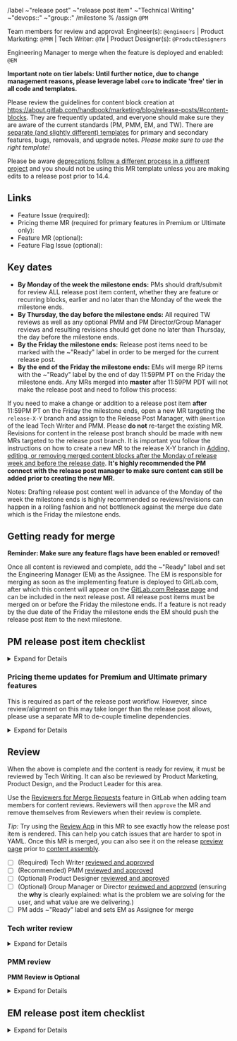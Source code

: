 <!-- Set the correct label and milestone using autocomplete for guidance. Please @mention only the DRI(s) for each stage or group rather than an entire department. -->

/label ~"release post" ~"release post item" ~"Technical Writing" ~"devops::" ~"group::"
/milestone %
/assign `@PM`

Team members for review and approval: Engineer(s): `@engineers` | Product Marketing: `@PMM` | Tech Writer: `@TW`  | Product Designer(s): `@ProductDesigners`

Engineering Manager to merge when the feature is deployed and enabled: `@EM`

**Important note on tier labels: Until further notice, due to change management reasons, please leverage label `core` to indicate 'free' tier in all code and templates.**

Please review the guidelines for content block creation at https://about.gitlab.com/handbook/marketing/blog/release-posts/#content-blocks.
They are frequently updated, and everyone should make sure they are aware of the current standards (PM, PMM, EM, and TW). There are [separate (and slightly different) templates](https://gitlab.com/gitlab-com/www-gitlab-com/-/tree/master/data/release_posts/unreleased/samples) for primary and secondary features, bugs, removals, and upgrade notes. _Please make sure to use the right template!_

Please be aware [deprecations follow a different process in a different project](https://about.gitlab.com/handbook/marketing/blog/release-posts/#creating-a-deprecation-entry) and you should not be using this MR template unless you are making edits to a release post prior to 14.4.

## Links

- Feature Issue (required):
- Pricing theme MR (required for primary features in Premium or Ultimate only):
- Feature MR (optional):
- Feature Flag Issue (optional):

## Key dates

- **By Monday of the week the milestone ends:** PMs should draft/submit for review ALL release post item content, whether they are feature or recurring blocks, earlier and no later than the Monday of the week the milestone ends.
- **By Thursday, the day before the milestone ends:** All required TW reviews as well as any optional PMM and PM Director/Group Manager reviews and resulting revisions should get done no later than Thursday, the day before the milestone ends.
- **By the Friday the milestone ends:** Release post items need to be marked with the ~"Ready" label in order to be merged for the current release post.
- **By the end of the Friday the milestone ends:** EMs will merge RP items with the ~"Ready" label by the end of day 11:59PM PT on the Friday the milestone ends. Any MRs merged into **master** after 11:59PM PDT will not make the release post and need to follow this process:

If you need to make a change or addition to a release post item **after** 11:59PM PT on the Friday the milestone ends, open a new MR targeting the `release-X-Y` branch and assign to the Release Post Manager, with `@mention` of the lead Tech Writer and PMM. Please **do not** re-target the existing MR. Revisions for content in the release post branch should be made with new MRs targeted to the release post branch. It is important you follow the instructions on how to create a new MR to the release X-Y branch in [Adding, editing, or removing merged content blocks after the Monday of release week and before the release date](https://about.gitlab.com/handbook/marketing/blog/release-posts/#adding-editing-removing-before-release-date). **It's highly recommended the PM connect with the release post manager to make sure content can still be added prior to creating the new MR.**

Notes: Drafting release post content well in advance of the Monday of the week the milestone ends is highly recommended so reviews/revisions can happen in a rolling fashion and not bottleneck against the merge due date which is the Friday the milestone ends.

## Getting ready for merge

**Reminder: Make sure any feature flags have been enabled or removed!**

Once all content is reviewed and complete, add the ~"Ready" label and set the Engineering Manager (EM) as the Assignee. The EM is responsible for merging as soon as the implementing feature is deployed to GitLab.com, after which this content will appear on the [GitLab.com Release page](https://about.gitlab.com/releases/gitlab-com/) and can be included in the next release post. All release post items must be merged on or before the Friday the milestone ends. If a feature is not ready by the due date of the Friday the milestone ends the EM should push the release post item to the next milestone.

## PM release post item checklist
<details>
<summary>Expand for Details </summary>

**Please only mark a section as completed once you performed all individual checks!**

- [ ] Set yourself as the Assignee.
- [ ] **Why?** – The benefit of this feature to the user is clearly explained
  - What is the problem we are solving for the user, and how is the situation improved?
  - Be specific about the problem, using examples so that the reader can recall the last time they had that problem.
  - Be specific about the solution, using examples so that the reader can quickly understand the improvement.
  - Describe the benefits in terms of outcomes like productivity, efficiency, velocity, communication.
  - Avoid feature language, like removing a limitation, that focusses on the product and not our users.
  - Avoid assumed knowledge, assume a customer or prospect will be linked this description without context.
- [ ] Title:
  - Length limit: 7 words (not including articles or prepositions). Exceptions may be allowed by the [Release Post Manager](https://about.gitlab.com/handbook/marketing/blog/release-posts/#release-post-manager) or the [Messaging Lead](https://about.gitlab.com/handbook/marketing/blog/release-posts/#messaging-lead).
- [ ] Content:
  - Make it clear if it is a new feature, or an improvement to an existing feature.
  - If your item is a [deprecation](https://about.gitlab.com/handbook/marketing/blog/release-posts/#deprecations), [upgrade](https://about.gitlab.com/handbook/marketing/blog/release-posts/#upgrades) or [removal](https://about.gitlab.com/handbook/marketing/blog/release-posts/#removals) reference the appropriate section in the release-posts handbook page for guidance. Please also see [communication guidelines](https://about.gitlab.com/handbook/marketing/blog/release-posts/#communicating-breaking-changes) for breaking changes.
  - Make sure your [content](https://about.gitlab.com/handbook/marketing/blog/release-posts/#content) is reasonably aligned with guidance in [Writing about features](https://about.gitlab.com/handbook/product/product-processes/#communication#writing-about-features)
  - Check title is in [sentence case](https://design.gitlab.com/content/punctuation#case), and feature and product names are in capital case.
  - Run the content through an automated spelling and grammar check.
  - Validate all links are functional and have [meaningful text](https://about.gitlab.com/handbook/communication/#writing-style-guidelines) for SEO (e.g., "click here" is bad link text).
- [ ] [Images](https://about.gitlab.com/handbook/marketing/blog/release-posts/#images) and [Video](https://about.gitlab.com/handbook/marketing/blog/release-posts/#videos):
  - Screenshot or video is included (required for all changes with a visible UI component). Consider preferring a speed run video since this will showcase your feature better, and also serve as a functional test to validate that it actually works as expected.
  - Check that the image follows the [image guidelines](https://about.gitlab.com/handbook/marketing/blog/release-posts/#images). It should be less than 150kb, and minimizes empty space. You may need to make your browser window smaller before taking the screenshot to bring UI elements closer together, or crop the image afterwards.
  - Check if the image shadow is applied correctly. Add `image_noshadow: true` when an image already has a shadow.
  - Ensure the videos added to the frontmatter use `/embed`, not `/watch`, URLs (e.g. `https://www.youtube-nocookie.com/embed/eH-GuoqlweM`) [more info here](https://about.gitlab.com/handbook/marketing/blog/release-posts/#videos).
  - Ensure that the YouTube link points to the `https://www.youtube-nocookie.com` domain as this will allow the video to render in the review app correctly.
  - Ensure videos and iframes added within the feature description are wrapped in `<figure class="video_container">` tags (for responsiveness).
  - [Clean up video captions](https://www.youtube.com/watch?v=uJnhnA1fELY); auto-generated captions often mangle technical terms.
  - Ensure screenshots have realistic looking data. Avoid screenshots that say "test", "demo", "example".
  - Remove any remaining instructions (comments).
- [ ] Frontmatter:
  - Check feature availability frontmatter (`available_in:`) is correct: (Core, Premium, Ultimate). Make sure to set `gitlab_com: false` when the [feature isn't available](https://about.gitlab.com/handbook/marketing/blog/release-posts/#feature-availability) for GitLab.com users. Settings are also available for features only available for GitLab.com users.
  - Check documentation link points to the latest docs (`documentation_link:`), and includes the anchor to the relevant section on the page if possible. If documentation is not yet available/merged for the feature in question, you may use a placeholder or use the link where the documentation will be added (often the engineer and tech writer know this ahead of time). Be sure to update this placeholder prior to publication if you do not use the final link.
  - Check that documentation is updated, very clearly talks about the feature (mentions it by the same name consistently in all resources).
  - Check that all links to `about.gitlab.com` content are relative URLs.
- [ ] For any top or [primary features](https://about.gitlab.com/handbook/marketing/blog/release-posts/#primary-vs-secondary):
  - Be sure to include or revise the features.yml file as needed, as described in the [Handbook](https://about.gitlab.com/handbook/marketing/blog/release-posts/#features)
  - Be sure to label your MR ~"release post item::primary" to help the Messaging Lead find and review it for the release post. (Note that if your MR was auto-generated through your feature issue, you can skip this step)
- [ ] [Review Experiment, Beta, and General Availability guidelines](https://about.gitlab.com/handbook/product/gitlab-the-product/#experiment-beta-ga)
- [ ] Add Reviewers: Once the above are complete, add the Tech Writer, PMM, and Group Manager or Director as Reviewers.
- [ ] If this MR is a community contribution, consider nominating the contributor for MVP.
  - Search the `www-gitlab-com` repo for "Release Post X.Y MVP Nominations" ([example](https://gitlab.com/gitlab-com/www-gitlab-com/-/issues/14021)), or
  - Check the `#release-post` channel in Slack for the most recent call for MVP Nominations.
  - (The MVP Nomination issue is generated around the 3rd of each month, so there is a period of time between the 18th-3rd when an open nomination issue may not yet exist.)
</details>

### Pricing theme updates for Premium and Ultimate primary features

This is required as part of the release post workflow. However, since review/alignment on this may take longer than the release post allows, please use a separate MR to de-couple timeline dependencies.

<details>
<summary>Expand for Details </summary>

- [ ] In the bottom right corner of this screen, copy the name of the "Source branch"
- [ ] [Create a new branch](https://gitlab.com/gitlab-com/www-gitlab-com/-/branches/new)
- [ ] Paste the name of this branch into the name and append it with "-pricing-theme"
- [ ] Select this branch name as the source from the "Create from" field

![pricing-theme-create-new-branch.png](.gitlab/merge_request_templates/pricing-theme-create-new-branch.png)

- [ ] Click "Create Branch"
- [ ] Click the "Create merge request" button that appears near the top of the UI
- [ ] Choose the [Pricing Theme template](https://gitlab.com/gitlab-com/www-gitlab-com/-/blob/master/.gitlab/merge_request_templates/pricing-theme-primary-feature.md) in the new MR and follow the steps in the template

</details>

## Review

When the above is complete and the content is ready for review, it must be reviewed by Tech Writing.
It can also be reviewed by Product Marketing, Product Design, and the Product Leader for this area.

Use the [Reviewers for Merge Requests](https://docs.gitlab.com/ee/user/project/merge_requests/reviews/) feature in GitLab when adding team members for content reviews.
Reviewers will then `approve` the MR and remove themselves from Reviewers when their review is complete.

_Tip:_ Try using the [Review App](https://docs.gitlab.com/ee/ci/review_apps/) in this MR to see exactly how the release post item is rendered. This can help you catch issues that are harder to spot in YAML. Once this MR is merged, you can also see it on the release [preview page](https://about.gitlab.com/releases/gitlab-com/) prior to [content assembly](https://about.gitlab.com/handbook/marketing/blog/release-posts/#content-assembly-merging-release-post-items-content-blocks-to-your-branch).

- [ ] (Required) Tech Writer [reviewed and approved](https://about.gitlab.com/handbook/marketing/blog/release-posts/#tw-reviewers)
- [ ] (Recommended) PMM [reviewed and approved](https://about.gitlab.com/handbook/marketing/blog/release-posts/#pmm-reviewers)
- [ ] (Optional) Product Designer [reviewed and approved](https://about.gitlab.com/handbook/marketing/blog/release-posts/#product-design-reviewers)
- [ ] (Optional) Group Manager or Director [reviewed and approved](https://about.gitlab.com/handbook/marketing/blog/release-posts/#recommendations-for-optional-pm-directorgroup-manager-and-pmm-reviews) (ensuring the **why** is clearly explained: what is the problem we are solving for the user, and what value are we delivering.)
- [ ] PM adds ~"Ready" label and sets EM as Assignee for merge

### Tech writer review
<details>
<summary>Expand for Details </summary>

After [the technical writer from the corresponding group](https://about.gitlab.com/handbook/product/ux/technical-writing/#assignments) is **added as a reviewer to this merge request**, they will perform their review.

**Please mark a section as complete only after you performed all individual checks!**

- [ ] Feature:
  - If the feature [is listed as `top` or `primary`](https://about.gitlab.com/handbook/marketing/blog/release-posts/#features), review changes to [`features.yml`](https://gitlab.com/gitlab-com/www-gitlab-com/-/blob/master/data/features.yml). Ensure the `category` field contains the relevant categories from [`categories.yml`](https://gitlab.com/gitlab-com/www-gitlab-com/-/blob/master/data/categories.yml).
  - If the feature is listed as `secondary`, updating `features.yml` is optional.
- [ ] Name/title:
  - Try to limit to 7 words (not including articles or prepositions).
  - Use [sentence case](https://design.gitlab.com/content/punctuation#case).
- [ ] `available_in:` and `gitlab_com:`
  - Ensure [`available_in:`](https://about.gitlab.com/handbook/marketing/blog/release-posts/#feature-availability) is correct and matches the docs and `features.yml` if applicable.
  - Ensure `gitlab_com:` is accurately set to `true` or `false`.
- [ ] Documentation link:
  - Ensure the `documentation_link` links to the correct document and anchor, and is wrapped in single quotes. Not every release item links to an exact match in the documentation. Just ensure the link seems somewhat appropriate.
  - Do not link to the H1 (top) anchor on a docs page. Links should not redirect.
  - The `documentation_link` is wrapped in single quotes and `name: "Lorem ipsum"` wrapped in double quotes (for example, `'https://docs.gitlab.com/ee/#amazing'`).
- [ ] Image URL:
  - All `top` and `primary` features [require an image (`png`, `jpg`, or `gif`) or video](https://about.gitlab.com/handbook/marketing/blog/release-posts/#videos-in-content-blocks).
  - The image should be [smaller than 150 KB](https://about.gitlab.com/handbook/marketing/blog/release-posts/#images).
- [ ] Video URL:
  - Use the `/embed/` YouTube URL path and not the `?watch=` parameter.
  - Ensure the PM has [reviewed the captions](https://www.youtube.com/watch?v=uJnhnA1fELY) for clarity.
- [ ] Links:
  - Make sure the linked `issue_url` or `epic_url` is correct.
  - Verify that all links and anchors work as intended. Links to pages on `about.gitlab.com` are given by the relative path, not absolute.
- [ ] Description:
  - Review the content. Make sure it accurately describes the feature based on your understanding.
  - Stay consistent with the documentation. All resources (docs, release post, `features.yml`, etc.) should refer to the feature the same way, including capitalization.
  - Look for typos or grammar mistakes.
  - Review use of whitespace and bulleted lists. Will the release post item be easily scannable when published? Consider adding line breaks or breaking content into bullets if you have more than a few sentences.
  - Avoid acronyms as much as possible.
  - Ensure code is wrapped in code blocks.
  - Remove unnecessary spaces (end of line spaces, double spaces, extra blank lines, and lines with only spaces).

Notes:
- If checklist items are incomplete, tell the PMs or other team members. You can remove yourself as a reviewer, but request to be added back after the missing tasks are done.
- After all checklist items are done, approve the merge request, select your checkbox in the [review](#review) checklist, and remove yourself from the list of reviewers. Your job is done!
</details>

### PMM review
**PMM Review is Optional**
<details>
<summary>Expand for Details </summary>



**Please only mark this section as completed once you performed all individual checks!** When your review is complete, please `approve` this MR and remove yourself from Reviewers.

- [ ] PMM review
  - **problem/solution**: Does this describe the user pain points (problem) as well as how the new feature removes the paint points (solves the problem)?
  - **short/pithy:** Is this communicated clearly with the fewest words possible?
  - **tone clarify:** Is the language and sentence structure clear and grammatically correct?
  - **technical clarity**: Does the description of the feature make sense for various audiences, including folks who are not deeply familiar with GitLab?
  - [ ] Check/copyedit all your content blocks (including links/images)
  - [ ] If you think any features should change from primary to secondary, add a suggestion to the release post item and ping the PM owner to review.
  - [ ] Check/copyedit features.yml
</details>

## EM release post item checklist
<details>
<summary>Expand for Details </summary>

- [ ] Set at least one code MR as a blocker for this MR by going to Edit > Merge request dependencies. Setting a code blocker improves clarity, and prevents premature merge. If no feature MR exists, go to the most relevant issue and click "Create merge request" to create an empty merge request. Use the [feature flag rollout issue(https://gitlab.com/gitlab-org/gitlab/-/issues/new?issuable_template=Feature%20Flag%20Roll%20Out) if one exists.
- When this MR is labeled as ~"Ready" and assigned to you:
  - [ ] Confirm the feature is in the release. Be aware that merging code to `master` "does not guarantee that the feature will be in the m release" ([source](https://about.gitlab.com/handbook/engineering/workflow/#product-development-timeline)). If in doubt, you should confirm the feature commits are in the `x-y-stable-ee` branch (for example, `13-12-stable-ee`). If the code is not in the release or the deadline has passed, update this merge request's milestone accordingly and leave this unchecked.
  - [ ] If the feature has a feature flag, verify it is enabled by default.
  - [ ] If **before** 11:59PM PT on the Friday the milestone ends, merge this merge request to the `master` branch. If **after** that time, but you believe this should be merged late, follow [the process for late additions](https://about.gitlab.com/handbook/marketing/blog/release-posts/#adding-editing-removing-before-release-date) and be sure to inform the release post manager.
</details>
